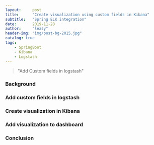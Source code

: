 ```yaml
---
layout:     post
title:      "Create visualization using custom fields in Kibana"
subtitle:   "Spring ELK integration"
date:       2019-11-28
author:     "leasy"
header-img: "img/post-bg-2015.jpg"
catalog: true
tags:
    - SpringBoot
    - Kibana
    - Logstash
---
```


> "Add Custom fields in logstash"

### Background
### Add custom fields in logstash
### Create visualization in Kibana
### Add visualization to dashboard
### Conclusion

